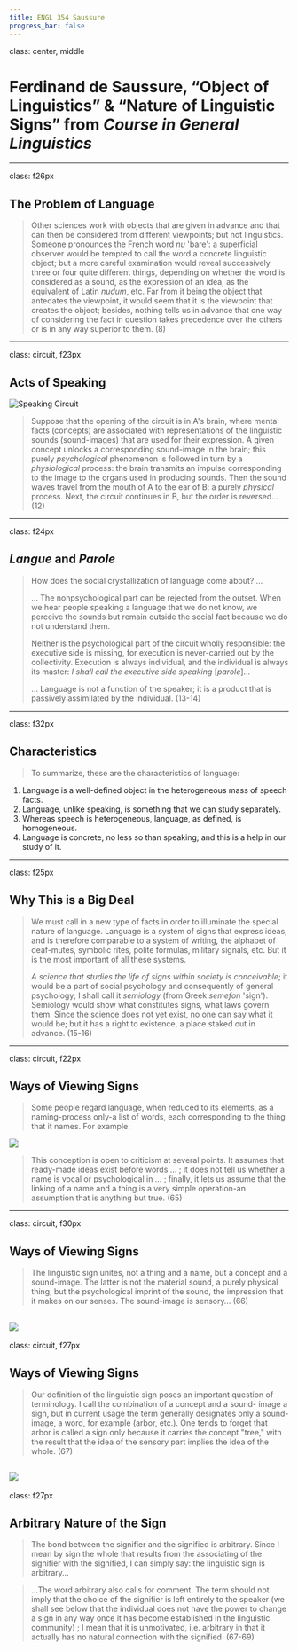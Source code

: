 ```yaml
---
title: ENGL 354 Saussure
progress_bar: false
---
```

class: center, middle
# Ferdinand de Saussure, “Object of Linguistics” & “Nature of Linguistic Signs” from *Course in General Linguistics*
---
class: f26px
## The Problem of Language

> Other sciences work with objects that are given in advance and that can then be considered from different viewpoints; but not linguistics. Someone pronounces the French word *nu* 'bare': a superficial observer would be tempted to call the word a concrete linguistic object; but a more careful examination would reveal successively three or four quite different things, depending on whether the word is considered as a sound, as the expression of an idea, as the equivalent of Latin *nudum*, etc. Far from it being the object that antedates the viewpoint, it would seem that it is the viewpoint that creates the object; besides, nothing tells us in advance that one way of considering the fact in question takes precedence over the others or is in any way superior to them. (8)
---
class: circuit, f23px
## Acts of Speaking

![Speaking Circuit](../../images/sound-circuit.png)

> Suppose that the opening of the circuit is in A's brain, where mental facts (concepts) are associated with representations of the linguistic sounds (sound-images) that are used for their expression. A given concept unlocks a corresponding sound-image in the brain; this purely *psychological* phenomenon is followed in turn by a *physiological* process: the brain transmits an impulse corresponding to the image to the organs used in producing sounds. Then the sound waves travel from the mouth of A to the ear of B: a purely *physical* process. Next, the circuit continues in B, but the order is reversed… (12)
---
class: f24px
## *Langue* and *Parole*

> How does the social crystallization of language come about? …
>
> … The nonpsychological part can be rejected from the outset. When we hear people speaking a language that we do not know, we perceive the sounds but remain outside the social fact because we do not understand them.
>
> Neither is the psychological part of the circuit wholly responsible: the executive side is missing, for execution is never-carried out by the collectivity. Execution is always individual, and the individual is always its master: *I shall call the executive side speaking* [*parole*]…
>
> … Language is not a function of the speaker; it is a product that is passively assimilated by the individual. (13-14)
---
class: f32px
## Characteristics

> To summarize, these are the characteristics of language:

1. Language is a well-defined object in the heterogeneous mass of speech facts.
1. Language, unlike speaking, is something that we can study separately.
1. Whereas speech is heterogeneous, language, as defined, is homogeneous.
1. Language is concrete, no less so than speaking; and this is a help in our study of it.
---
class: f25px
## Why This is a Big Deal

> We must call in a new type of facts in order to illuminate the special nature of language. Language is a system of signs that express ideas, and is therefore comparable to a system of writing, the alphabet of deaf-mutes, symbolic rites, polite formulas, military signals, etc. But it is the most important of all these systems.
>
> *A science that studies the life of signs within society is conceivable*; it would be a part of social psychology and consequently of general psychology; I shall call it *semiology* (from Greek *semefon* 'sign'). Semiology would show what constitutes signs, what laws govern them. Since the science does not yet exist, no one can say what it would be; but it has a right to existence, a place staked out in advance.  (15-16)
---
class: circuit, f22px
## Ways of Viewing Signs

> Some people regard language, when reduced to its elements, as a naming-process only-a list of words, each corresponding to the thing that it names. For example:

![](../../images/arbor.png)

> This conception is open to criticism at several points. It assumes that ready-made ideas exist before words … ; it does not tell us whether a name is vocal or psychological in … ; finally, it lets us assume that the linking of a name and a thing is a very simple operation-an assumption that is anything but true. (65)
---
class: circuit, f30px
## Ways of Viewing Signs

> The linguistic sign unites, not a thing and a name, but a concept and a sound-image. The latter is not the material sound, a purely physical thing, but the psychological imprint of the sound, the impression that it makes on our senses. The sound-image is sensory… (66)

![](../../images/concept.png)
---
class: circuit, f27px
## Ways of Viewing Signs

> Our definition of the linguistic sign poses an important question of terminology. I call the combination of a concept and a sound- image a sign, but in current usage the term generally designates only a sound-image, a word, for example (arbor, etc.). One tends to forget that arbor is called a sign only because it carries the concept "tree," with the result that the idea of the sensory part implies the idea of the whole. (67)

![](../../images/tree.png)
---
class: f27px
## Arbitrary Nature of the Sign
> The bond between the signifier and the signified is arbitrary. Since I mean by sign the whole that results from the associating of the signifier with the signified, I can simply say: the linguistic sign is arbitrary…

> …The word arbitrary also calls for comment. The term should not imply that the choice of the signifier is left entirely to the speaker (we shall see below that the individual does not have the power to change a sign in any way once it has become established in the linguistic community) ; I mean that it is unmotivated, i.e. arbitrary in that it actually has no natural connection with the signified. (67-69)
